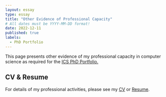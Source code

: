 ```yaml
---
layout: essay
type: essay
title: "Other Evidence of Professional Capacity"
# All dates must be YYYY-MM-DD format!
date: 2022-12-11
published: true
labels:
  - PhD Portfolio
---
```

This page presents other evidence of my professional capacity in computer science as required for the <a href="https://www.ics.hawaii.edu/academics/graduate-programs/phd/current-phd-students/">ICS PhD Portfolio.</a>

## CV & Resume
For details of my professional activities, please see my 
<a href = "Bernadette Tix CV 2023.pdf">CV</a> or <a href = "..\resume.html">Resume</a>.
